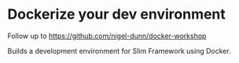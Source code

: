 # Dockerize your dev environment

Follow up to https://github.com/nigel-dunn/docker-workshop

Builds a development environment for Slim Framework using Docker. 